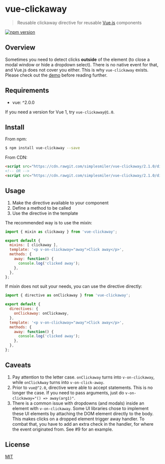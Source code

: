 # vue-clickaway

> Reusable clickaway directive for reusable [Vue.js](https://github.com/vuejs/vue) components

[![npm version](https://img.shields.io/npm/v/vue-clickaway.svg)](https://www.npmjs.com/package/vue-clickaway)

## Overview

Sometimes you need to detect clicks **outside** of the element (to close a modal
window or hide a dropdown select). There is no native event for that, and Vue.js
does not cover you either. This is why `vue-clickaway` exists. Please check out
the [demo](https://jsfiddle.net/simplesmiler/4w1cs8u3/150/) before reading further.

## Requirements

- vue: ^2.0.0

If you need a version for Vue 1, try `vue-clickaway@1.0`.

## Install

From npm:

``` sh
$ npm install vue-clickaway --save
```

From CDN:

``` html
<script src="https://cdn.rawgit.com/simplesmiler/vue-clickaway/2.1.0/dist/vue-clickaway.js"></script>
<!-- OR -->
<script src="https://cdn.rawgit.com/simplesmiler/vue-clickaway/2.1.0/dist/vue-clickaway.min.js"></script>
```

## Usage

1. Make the directive available to your component
2. Define a method to be called
3. Use the directive in the template

The recommended way is to use the mixin:

``` js
import { mixin as clickaway } from 'vue-clickaway';

export default {
  mixins: [ clickaway ],
  template: '<p v-on-clickaway="away">Click away</p>',
  methods: {
    away: function() {
      console.log('clicked away');
    },
  },
};
```

If mixin does not suit your needs, you can use the directive directly:

``` js
import { directive as onClickaway } from 'vue-clickaway';

export default {
  directives: {
    onClickaway: onClickaway,
  },
  template: '<p v-on-clickaway="away">Click away</p>',
  methods: {
    away: function() {
      console.log('clicked away');
    },
  },
};
```

## Caveats

1. Pay attention to the letter case. `onClickaway` turns into `v-on-clickaway`,
   while `onClickAway` turns into `v-on-click-away`.
2. Prior to `vue@^2.0`, directive were able to accept statements.
   This is no longer the case. If you need to pass arguments, just do
   `v-on-clickaway="() => away(arg1)"`.
3. There is a common issue with dropdowns (and modals) inside an element with
   `v-on-clickaway`. Some UI libraries chose to implement these UI elements
   by attaching the DOM element directly to the body. This makes clicks on
   a dropped element trigger away handler. To combat that, you have to add
   an extra check in the handler, for where the event originated from.
   See #9 for an example.

## License

[MIT](https://opensource.org/licenses/MIT)
